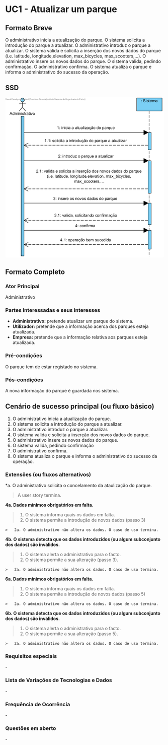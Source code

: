 # UC1 - Atualizar um parque

## Formato Breve

O administrativo inicia a atualização do parque. O sistema solicita a introdução do parque a atualizar. O administrativo introduz o parque a atualizar. O sistema valida e solicita a inserção dos novos dados do parque (i.e.  latitude, longitude,elevation, max_bicycles, max_scooters,...). O administrativo insere os novos dados do parque. O sistema valida, pedindo confirmação. O administrativo confirma. O sistema atualiza o parque e informa o administrativo do sucesso da operação.


## SSD
![UC1-SSD.png](SSD_UC1.png)


## Formato Completo

### Ator Principal

Administrativo

###  Partes interessadas e seus interesses
* **Administrativo:** pretende atualizar um parque do sistema.
* **Utilizador:** pretende que a informação acerca dos parques esteja atualizada.
* **Empresa:**  pretende que a informação relativa aos parques esteja atualizada.


### Pré-condições
O parque tem de estar registado no sistema.

### Pós-condições

A nova informação do parque é guardada nos sistema.

## Cenário de sucesso principal (ou fluxo básico)

1. O administrativo inicia a atualização do parque.
2. O sistema solicita a introdução do parque a atualizar.
3. O administrativo introduz o parque a atualizar. 
4. O sistema valida e solicita a inserção dos novos dados do parque.
5. O administrativo insere os novos dados do parque.
6. O sistema valida, pedindo confirmação
7. O administrativo confirma.
8. O sistema atualiza o parque e informa o administrativo do sucesso da operação.

### Extensões (ou fluxos alternativos)

*a. O administrativo solicita o concelamento da ataulização do parque.
> A user story termina.

**4a. Dados mínimos obrigatórios em falta.**
>	1. O sistema informa quais os dados em falta.
>	2. O sistema permite a introdução de novos dados (passo 3)
>
	>	2a. O administrativo não altera os dados. O caso de uso termina.

**4b. O sistema detecta que os dados introduzidos (ou algum subconjunto dos dados) são inválidos.**
>	1. O sistema alerta o administrativo para o facto. 
>	2. O sistema permite a sua alteração (passo 3).
>
	>	2a. O administrativo não altera os dados. O caso de uso termina.

**6a. Dados mínimos obrigatórios em falta.**
>	1. O sistema informa quais os dados em falta.
>	2. O sistema permite a introdução de novos dados (passo 5)
>
	>	2a. O administrativo não altera os dados. O caso de uso termina.

**6b. O sistema detecta que os dados introduzidos (ou algum subconjunto dos dados) são inválidos.**
>	1. O sistema alerta o administrativo para o facto. 
>	2. O sistema permite a sua alteração (passo 5).
>
	>	2a. O administrativo não altera os dados. O caso de uso termina.


### Requisitos especiais
\-

### Lista de Variações de Tecnologias e Dados
\-

### Frequência de Ocorrência
\-

### Questões em aberto
\-